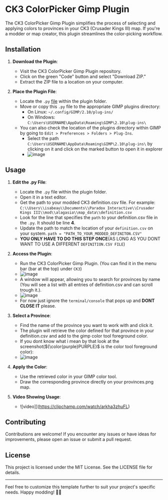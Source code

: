 # CK3 ColorPicker Gimp Plugin

The CK3 ColorPicker Gimp Plugin simplifies the process of selecting and applying colors to provinces in your CK3 (Crusader Kings III) map. If you're a modder or map creator, this plugin streamlines the color-picking workflow.

## Installation

1. **Download the Plugin**:
   - Visit the CK3 ColorPicker Gimp Plugin repository.
   - Click on the green "Code" button and select "Download ZIP."
   - Extract the ZIP file to a location on your computer.

2. **Place the Plugin File**:
   - Locate the `.py` [file](plugin_isabeau.py) within the plugin folder.
   - Move or copy this `.py` file to the appropriate GIMP plugins directory:
     - On Linux: `~/.config/GIMP/2.10/plug-ins/`
     - On Windows: `C:\Users\USERNAME\AppData\Roaming\GIMP\2.10\plug-ins\`
   - You can also check the location of the plugins directory within GIMP by going to `Edit > Preferences > Folders > Plug-Ins`.
      - Select the path `C:\Users\USERNAME\AppData\Roaming\GIMP\2.10\plug-ins\` by clicking on it and click on the marked button to open it in explorer
      - ![image](https://github.com/IsaBeau-Dev/CK3-ColorPicker-Gimp-Plugin/assets/90000605/5019b0b7-0e92-4f79-b850-83ad27ecee27)

## Usage
1. **Edit the .py File**:
   - Locate the `.py` file within the plugin folder.
   - Open it in a text editor.
   - Get the path to your modded CK3 definition.csv file. For example: `C:\\Users\\isabeau\\Documents\\Paradox Interactive\\Crusader Kings III\\mod\\alagasia\\map_data\\definition.csv`
   - Look for the line that specifies the `path` to your definition.csv file in the `.py`. It should be line **4**.
   - Update the path to match the location of your `definition.csv` on your system. `path = "PATH_TO_YOUR_MODDED_DEFINITON.CSV"`
   - **YOU ONLY HAVE TO DO THIS STEP ONCE**(AS LONG AS YOU DONT WANT TO USE A DIFFERENT `DEFINITION.CSV FILE`)

2. **Access the Plugin**:
   
   - Run the CK3 ColorPicker Gimp Plugin. (You can find it in the menu bar (bar at the top) under `CK3`)
   - ![image](https://github.com/IsaBeau-Dev/CK3-ColorPicker-Gimp-Plugin/assets/90000605/771a576d-1c16-4b02-8b23-74eeaa71c27d)
   - A window will appear, allowing you to search for provinces by name (You will see a list with all entries of definition.csv and can scroll trough it.).
   - ![image](https://github.com/IsaBeau-Dev/CK3-ColorPicker-Gimp-Plugin/assets/90000605/69649c4a-b782-4637-9220-4cd975485713)
   - For now just ignore the `terminal/console` that pops up and **DONT CLOSE IT** please.

3. **Select a Province**:
   - Find the name of the province you want to work with and click it.
   - The plugin will retrieve the color defined for that province in your definition.csv and add to the gimp color tool foreground color.
   - If you dont know what i mean by that look at the screenshot(${\color{purple}PURPLE}$ is the color tool foreground color):
   - ![image](https://github.com/IsaBeau-Dev/CK3-ColorPicker-Gimp-Plugin/assets/90000605/a22bb41f-7a41-4060-aab1-289ad30eb98d)

4. **Apply the Color**:
   - Use the retrieved color in your GIMP color tool.
   - Draw the corresponding province directly on your provinces.png map.
5. **Video Showing Usage**:
   - ![video]](https://clipchamp.com/watch/arkha3zhuFL)

## Contributing

Contributions are welcome! If you encounter any issues or have ideas for improvements, please open an issue or submit a pull request.

## License

This project is licensed under the MIT License. See the LICENSE file for details.

---

Feel free to customize this template further to suit your project's specific needs. Happy modding! 🌟🎨
